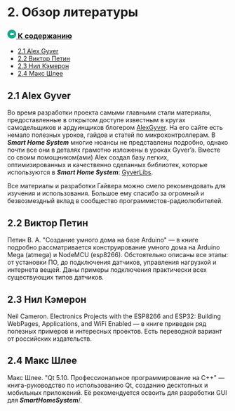 
# 2. Обзор литературы

### [<img src="arrow-left-back.svg" height="20"/> К содержанию](README.md)

- [2.1 Alex Gyver](#21-alex-gyver)
- [2.2 Виктор Петин](#22-виктор-петин)
- [2.3 Нил Кэмерон](#23-нил-кэмерон)
- [2.4 Макс Шлее](#24-макс-шлее)

## 2.1 Alex Gyver

Во время разработки проекта самыми главными стали материалы, предоставленные в открытом доступе известным в кругах самодельщиков и ардуинщиков блогером [AlexGyver](https://AlexGyver.ru). На его сайте есть немало полезных уроков, гайдов и статей по микроконтроллерам. В **_Smart Home System_** многие нюансы не представлены подробно, однако почти все они в деталях грамотно изложены в уроках Gyver’a. Вместе со своим помощником(ами) Alex создал базу легких, оптимизированных и качественно сделанных библиотек, которые используются в **_Smart Home System_**: [GyverLibs](https://github.com/GyverLibs).</br>

Все материалы и разработки Гайвера можно смело рекомендовать для изучения и использования. Большое ему спасибо за огромный и безвозмездный вклад в сообщество программистов-радиолюбителей.

## 2.2 Виктор Петин

Петин В. А. "Создание умного дома на базе Arduino" — в книге подробно рассматривается конструирование умного дома на Arduino Mega (atmega) и NodeMCU (esp8266). Обстоятельно описаны все этапы: от установки ПО, до подключения датчиков, управления нагрузкой и интернета вещей. Даны примеры подключения практически всех существующих типов датчиков.

## 2.3 Нил Кэмерон

Neil Cameron. Electronics Projects with the ESP8266 and ESP32: Building WebPages, Applications, and WiFi Enabled — в книге приведен ряд полезных примеров и интересных проектов. Есть переводной вариант от российских издательств.

## 2.4 Макс Шлее

Макс Шлее. "Qt 5.10. Профессиональное программирование на C++" — книга-руководство по использованию Qt, созданию десктопных и мобильных приложений. Её рекомендуется освоить для разработки GUI для **_SmartHomeSystem_**/.
